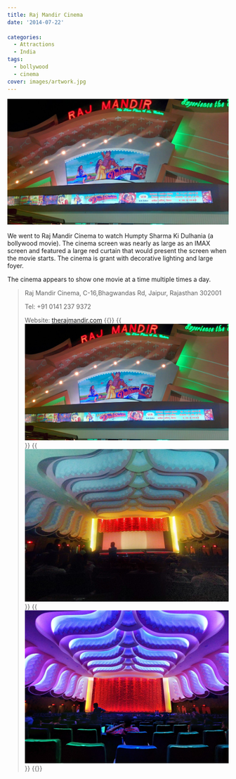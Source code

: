 ```yaml
---
title: Raj Mandir Cinema
date: '2014-07-22'

categories:
  - Attractions
  - India
tags:
  - bollywood
  - cinema
cover: images/artwork.jpg
---
```


![IMG_20140722_210813](images/IMG_20140722_210813-1024x583.jpg)

We went to Raj Mandir Cinema to watch Humpty Sharma Ki Dulhania (a bollywood movie). The cinema screen was nearly as large as an IMAX screen and featured a large red curtain that would present the screen when the movie starts. The cinema is grant with decorative lighting and large foyer.

The cinema appears to show one movie at a time multiple times a day.



> Raj Mandir Cinema, C-16,Bhagwandas Rd, Jaipur, Rajasthan 302001
> 
> Tel: +91 0141 237 9372
> 
> Website: [therajmandir.com](https://therajmandir.com/)
{{<gallery>}}
  {{<img src="images/IMG_20140722_210813.jpg" title="Raj Mandir movie poster. ">}}
  {{<img src="images/PANO_20140722_182856.jpg" title="curtain reveal">}}
  {{<img src="images/PANO_20140722_194219.jpg" title="Grand lighting">}}
{{</gallery>}}
